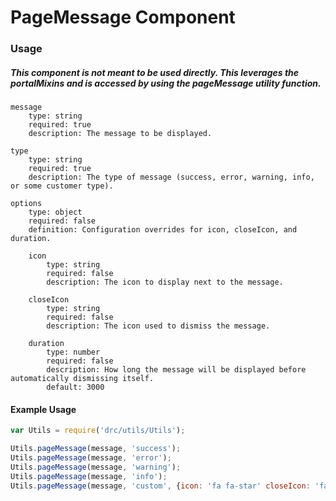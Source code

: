 # PageMessage Component

### Usage

##### This component is not meant to be used directly. This leverages the portalMixins and is accessed by using the pageMessage utility function.

```
message
    type: string
    required: true
    description: The message to be displayed.
    
type
    type: string
    required: true
    description: The type of message (success, error, warning, info, or some customer type).
    
options
    type: object
    required: false
    definition: Configuration overrides for icon, closeIcon, and duration.
    
    icon
        type: string
        required: false
        description: The icon to display next to the message.
    
    closeIcon
        type: string
        required: false
        description: The icon used to dismiss the message.
    
    duration
        type: number
        required: false
        description: How long the message will be displayed before automatically dismissing itself.
        default: 3000
```

#### Example Usage

```javascript
var Utils = require('drc/utils/Utils');

Utils.pageMessage(message, 'success');
Utils.pageMessage(message, 'error');
Utils.pageMessage(message, 'warning');
Utils.pageMessage(message, 'info');
Utils.pageMessage(message, 'custom', {icon: 'fa fa-star' closeIcon: 'fa fa-times-circle', duration: 10000});
```
